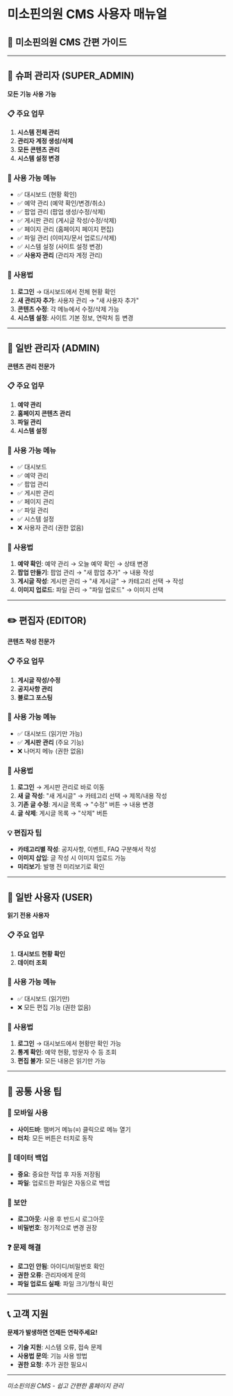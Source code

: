 # 미소핀의원 CMS 사용자 매뉴얼

## 🏥 미소핀의원 CMS 간편 가이드

---

## 👑 슈퍼 관리자 (SUPER_ADMIN)

**모든 기능 사용 가능**

### 📋 주요 업무
1. **시스템 전체 관리**
2. **관리자 계정 생성/삭제**
3. **모든 콘텐츠 관리**
4. **시스템 설정 변경**

### 🔧 사용 가능 메뉴
- ✅ 대시보드 (현황 확인)
- ✅ 예약 관리 (예약 확인/변경/취소)
- ✅ 팝업 관리 (팝업 생성/수정/삭제)
- ✅ 게시판 관리 (게시글 작성/수정/삭제)
- ✅ 페이지 관리 (홈페이지 페이지 편집)
- ✅ 파일 관리 (이미지/문서 업로드/삭제)
- ✅ 시스템 설정 (사이트 설정 변경)
- ✅ **사용자 관리** (관리자 계정 관리)

### 📖 사용법
1. **로그인** → 대시보드에서 전체 현황 확인
2. **새 관리자 추가**: 사용자 관리 → "새 사용자 추가"
3. **콘텐츠 수정**: 각 메뉴에서 수정/삭제 가능
4. **시스템 설정**: 사이트 기본 정보, 연락처 등 변경

---

## 🔧 일반 관리자 (ADMIN)

**콘텐츠 관리 전문가**

### 📋 주요 업무
1. **예약 관리**
2. **홈페이지 콘텐츠 관리**
3. **파일 관리**
4. **시스템 설정**

### 🔧 사용 가능 메뉴
- ✅ 대시보드
- ✅ 예약 관리
- ✅ 팝업 관리
- ✅ 게시판 관리
- ✅ 페이지 관리
- ✅ 파일 관리
- ✅ 시스템 설정
- ❌ 사용자 관리 (권한 없음)

### 📖 사용법
1. **예약 확인**: 예약 관리 → 오늘 예약 확인 → 상태 변경
2. **팝업 만들기**: 팝업 관리 → "새 팝업 추가" → 내용 작성
3. **게시글 작성**: 게시판 관리 → "새 게시글" → 카테고리 선택 → 작성
4. **이미지 업로드**: 파일 관리 → "파일 업로드" → 이미지 선택

---

## ✏️ 편집자 (EDITOR)

**콘텐츠 작성 전문가**

### 📋 주요 업무
1. **게시글 작성/수정**
2. **공지사항 관리**
3. **블로그 포스팅**

### 🔧 사용 가능 메뉴
- ✅ 대시보드 (읽기만 가능)
- ✅ **게시판 관리** (주요 기능)
- ❌ 나머지 메뉴 (권한 없음)

### 📖 사용법
1. **로그인** → 게시판 관리로 바로 이동
2. **새 글 작성**: "새 게시글" → 카테고리 선택 → 제목/내용 작성
3. **기존 글 수정**: 게시글 목록 → "수정" 버튼 → 내용 변경
4. **글 삭제**: 게시글 목록 → "삭제" 버튼

### 💡 편집자 팁
- **카테고리별 작성**: 공지사항, 이벤트, FAQ 구분해서 작성
- **이미지 삽입**: 글 작성 시 이미지 업로드 가능
- **미리보기**: 발행 전 미리보기로 확인

---

## 👥 일반 사용자 (USER)

**읽기 전용 사용자**

### 📋 주요 업무
1. **대시보드 현황 확인**
2. **데이터 조회**

### 🔧 사용 가능 메뉴
- ✅ 대시보드 (읽기만)
- ❌ 모든 편집 기능 (권한 없음)

### 📖 사용법
1. **로그인** → 대시보드에서 현황만 확인 가능
2. **통계 확인**: 예약 현황, 방문자 수 등 조회
3. **편집 불가**: 모든 내용은 읽기만 가능

---

## 🚀 공통 사용 팁

### 📱 모바일 사용
- **사이드바**: 햄버거 메뉴(≡) 클릭으로 메뉴 열기
- **터치**: 모든 버튼은 터치로 동작

### 💾 데이터 백업
- **중요**: 중요한 작업 후 자동 저장됨
- **파일**: 업로드한 파일은 자동으로 백업

### 🔐 보안
- **로그아웃**: 사용 후 반드시 로그아웃
- **비밀번호**: 정기적으로 변경 권장

### ❓ 문제 해결
- **로그인 안됨**: 아이디/비밀번호 확인
- **권한 오류**: 관리자에게 문의
- **파일 업로드 실패**: 파일 크기/형식 확인

---

## 📞 고객 지원

**문제가 발생하면 언제든 연락주세요!**

- **기술 지원**: 시스템 오류, 접속 문제
- **사용법 문의**: 기능 사용 방법
- **권한 요청**: 추가 권한 필요시

---

*미소핀의원 CMS - 쉽고 간편한 홈페이지 관리*